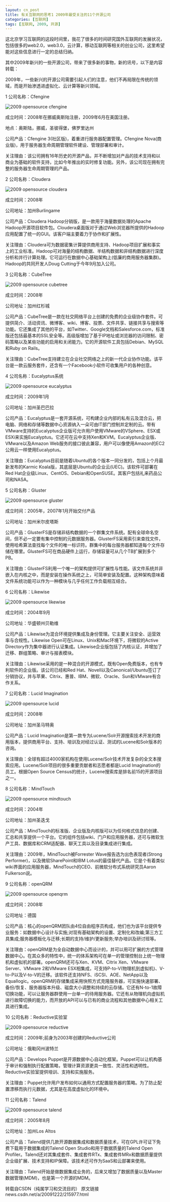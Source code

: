 ```yaml
---
layout: cn_post
title: 有关互联网的思考1 2009年最受关注的11个开源公司
categories: [互联网]
tags: [互联网, 2009, 开源]
---
```


这北京学习互联网的这段时间里，我花了很多的时间研究国外互联网的发展状况，包括很多的web2.0，web3.0，云计算，移动互联网等相关的创业公司，这里希望能对这些信息进行一定的总结归纳。

其中2009年新兴的一些开源公司，带来了很多新的事物，新的讯号，以下是内容转载：

2009年，一些新兴的开源公司需要引起人们的注意，他们不再局限在传统的领域，而是开始渗透进虚拟化、云计算等新兴领域。

1 公司名称：Cfengine

![2009 opensource cfengine](/images/2009-opensource-comps-1.jpg)

成立时间：2008年在挪威奥斯陆注册，2009年6月在美国注册。

地点：奥斯陆，挪威，圣彼得堡，佛罗里达州

公司产品：Cfengine 3(社区版)，着重进行服务器配置管理。Cfengine Nova(商业版)，用于服务器生命周期管理软件建设、管理部署和审计。

关注理由：该公司拥有16年历史的开源产品，并不断增加对产品的技术支持和以商业为基础的软件支持，比如今年推出的实时修复功能。另外，该公司现在拥有完整的服务器生命周期管理的产品。

2 公司名称：Cloudera

![2009 opensource cloudera](/images/2009-opensource-comps-2.jpg)

成立时间：2008年

公司地址：加州Burlingame

公司产品：Cloudera Hadoop分销版，是一款用于海量数据处理的Apache Hadoop开源项目软件包。Cloudera桌面版对于通过Web浏览器所提供的Hadoop应用配置了统一的GUI。该客户端主要着力于协作和扩展性。

关注理由：Cloudera可为数据密集计算提供商用支持、Hadoop项目扩展和事实上的工业标准。Hadoop可对海量的结构数据、半结构数据和非结构数据进行深度分析和并行计算处理。它可运行在数据中心基础架构上(低廉的商用服务器集群)。Hadoop的共同开发人Doug Cutting于今年9月加入公司。

3 公司名称：CubeTree

![2009 opensource cubetree](/images/2009-opensource-comps-3.jpg)

成立时间：2008年

公司地址：加州红杉城

公司产品：CubeTree是一款在社交网络平台上创建的免费的企业级协作套件。可提供简介、活动资讯、微博客、wiki、博客、投票、文件共享、链接共享与搜索等功能。它还集成了其他的平台，如Twitter、Google文档和Salesforce.com，标准版还包括最基本的SSL安全等。高级版增加了基于IP地址或浏览器的访问限制、密码策略以及某些功能的启用和关闭能力。它的开源软件工具包括Debian、MySQL和Ruby on Rails。

关注理由：CubeTree支持建立在企业社交网络之上的新一代企业协作功能。该平台是一款云服务套件，还含有一个Facebook小软件可收集用户的各种创意。

4 公司名称：Eucalyptus系统

![2009 opensource eucalyptus](/images/2009-opensource-comps-4.jpg)

成立时间：2009年1月

公司地址：加州圣巴巴拉

公司产品：Eucalyptus是一套开源系统，可构建企业内部的私有云及混合云，把电脑、网络和存储等数据中心资源纳入一朵可由IT部门控制并定制的云。带有VMware支持的Eucalyptus企业版可允许用户使用VMware的VSphere、ESX或ESXi来实施Eucalyptus。它还可在云中支持Xen和KVM。Eucalyptus企业版、VMware以及Amazon Web服务的接口彼此兼容，用户可以像使用Amazon的EC2公用云一样使用Eucalyptus。

关注理由：Eucalyptus目前是随着Ubuntu的各个版本一同分发的，包括上个月最新发布的Karmic Koala版，其底层是Ubuntu的企业云(UEC)。该软件可部署在Red Hat企业级Linux、CentOS、Debian和OpenSUSE。其客户包括礼来药品公司和NASA。

5 公司名称：Gluster

![2009 opensource gluster](/images/2009-opensource-comps-5.jpg)

成立时间：2005年，2007年1月开始交付产品

公司地址：加州米尔皮塔斯

公司产品：GlusterFS是存储非结构数据的一个群集文件系统。配有全球命名空间，但不必一定要有集中控制的元数据服务器。GlusterFS采用索引来查找文件，使用哈希算法查找每个文件的唯一标识符。群集中的每台服务器都知道每个文件存储在哪里。GlusterFS可在商品硬件上运行，存储容量可从几个TB扩展到多个PB。

关注理由：GlusterFS利用一个唯一的架构提供可扩展性与性能。该文件系统并非嵌入在内核之中，而是安装在操作系统之上，可简单安装及配置。这种架构意味着文件系统功能可以作为一种模块与几乎任何工作负载相互结合。

6 公司名称：Likewise

![2009 opensource likewise](/images/2009-opensource-comps-6.jpg)

成立时间：2004年9月

公司地址：华盛顿州贝勒维

公司产品：Likewise为混合环境提供集成及身份管理。它主要关注安全、运营效率与合规性。Likewise Open可在Linux、Unix和Mac环境下，将微软的Active Directory作为集中器进行认证集成。Likewise企业版包括了内核认证，并增加了迁移、群组策略、审计与报表模块。

关注理由：Likewise采用的是一种混合的开源模式，既有Open免费版本，也有专利软件的企业版。该公司已经和Red Hat、Novell以及Canonical/Ubuntu签订了分销协议，并与苹果、Citrix、惠普、IBM、微软、Oracle、Sun和VMware有合作关系。

7 公司名称：Lucid Imagination

![2009 opensource lucid](/images/2009-opensource-comps-7.jpg)

成立时间：2008年

公司地址：加州圣马特奥

公司产品：Lucid Imagination是第一款专为Lucene/Solr开源搜索技术开发的商用版本，提供商用平台、支持、培训及对经过认证、测试的Lucene和Solr版本的咨询。

关注理由：全球有超过4000家机构在使用Lucene/Solr技术开发复杂的全文本搜索应用。Lucene/Solr项目的很多重要贡献者和志愿者都是Lucid Imagination的员工。根据Open Source Census的统计，Lucene搜索库是排名前15的开源项目之一。

8 公司名称：MindTouch

![2009 opensource mindtouch](/images/2009-opensource-comps-8.jpg)

成立时间：2004年

公司地址：加州圣迭戈

公司产品：MindTouch的标准版、企业版及内核版可以为任何格式信息的创建、汇总和共享提供一个平台。它的组件包括wiki、门户和应用服务器，还可与微软生产工具、数据库和CRM适配器、聊天工具以及目录集成进行集成。

关注理由：2009年，MindTouch被Forrester Wave报告选为出色表现者(Strong Performer)，以及微软SharePoint和IBM Lotus的最佳替代产品。它是个有着类似wiki界面的应用服务器，MindTouch的CEO、前微软分布式系统研究员Aaron Fulkerson说。

9 公司名称：openQRM

![2009 opensource openqrm](/images/2009-opensource-comps-9.jpg)

成立时间：2008年

公司地址：德国

公司产品：核心的openQRM团队由4位自由程序员构成，他们也为该平台提供专业服务：如数据中心设计与实施;对现有基础架构的设置、定制化和改编;第三方工具集成;服务器模板化与迁移;长期的支持/维护/更新服务;举办培训及研讨班等。

关注理由：openQRM是为全自动数据中心而设计的，并可以用可扩展的方式管理数据中心。在其众多的特性中，统一的体系架构可在单一的管理控制台上统一物理机和虚拟机的部署。openQRM还可与Xen、KVM、Citrix Xen、VMware Server、VMware 2和VMware ESX相集成，可支持P-to-V(物理机到虚拟机)、V-to-P以及V-to-V的迁移。该软件还支持NFS、iSCSI、AOE、NetApp以及Equallogic。openQRM的存储集成采用快照方式克隆服务器，可实施快速部署、备份/恢复、服务器版本升级、磁盘大小调整和持续的云存储。它还有N-to-1故障切换功能，可以让服务器群使用一台单一的待用服务器。它还有从物理机向虚拟机进行故障切换的能力，而开放的API可以与已有的商业流程和其他数据中心相关工具进行集成。

10 公司名称：Reductive实验室

![2009 opensource reductive](/images/2009-opensource-comps-10.jpg)

成立时间：2009年;前身为2003年创建的Reductive公司

公司地址：俄勒冈州波特兰

公司产品：Develops Puppet是开源数据中心自动化框架。Puppet可以让机构基于审计和强制执行配置策略，管理计算资源更具一致性、灵活性和透明性。Reductive实验室提供培训、支持和实施服务。

关注理由：Puppet允许用户发布如何以通用方式配置服务器的策略。为了防止配置漂移而执行元数据，尤其是在高度虚拟化的环境中。

11 公司名称：Talend

![2009 opensource talend](/images/2009-opensource-comps-11.jpg)

成立时间：2005年8月

公司地址：加州Los Altos

公司产品：Talend提供几款开源数据集成和数据质量技术，可在GPL许可证下免费下载用于数据集成的Talend Open Studio和用于数据质量的Talend Open Profiler。Talend还对其集成套件、集成套件RTx、集成套件MRx和数据质量提供企业级扩展、技术支持和IP保障。该技术还可作为SaaS和云部署来使用。

关注理由：Talend开始是做数据集成业务的，后来又增加了数据质量以及Master数据管理(MDM)，也是第一个开源的MDM。

转载自CSDN（纯属学习和交流目的） 原文链接news.csdn.net/a/20091222/215977.html


